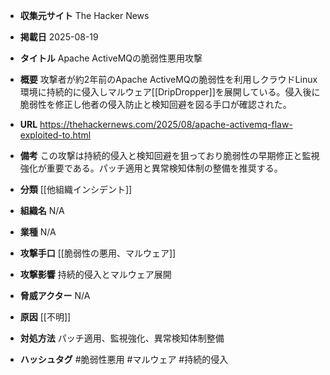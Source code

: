 - **収集元サイト**
The Hacker News

- **掲載日**
2025-08-19

- **タイトル**
Apache ActiveMQの脆弱性悪用攻撃

- **概要**
攻撃者が約2年前のApache ActiveMQの脆弱性を利用しクラウドLinux環境に持続的に侵入しマルウェア[[DripDropper]]を展開している。侵入後に脆弱性を修正し他者の侵入防止と検知回避を図る手口が確認された。

- **URL**
https://thehackernews.com/2025/08/apache-activemq-flaw-exploited-to.html

- **備考**
この攻撃は持続的侵入と検知回避を狙っており脆弱性の早期修正と監視強化が重要である。パッチ適用と異常検知体制の整備を推奨する。

- **分類**
[[他組織インシデント]]

- **組織名**
N/A

- **業種**
N/A

- **攻撃手口**
[[脆弱性の悪用、マルウェア]]

- **攻撃影響**
持続的侵入とマルウェア展開

- **脅威アクター**
N/A

- **原因**
[[不明]]

- **対処方法**
パッチ適用、監視強化、異常検知体制整備

- **ハッシュタグ**
#脆弱性悪用 #マルウェア #持続的侵入
